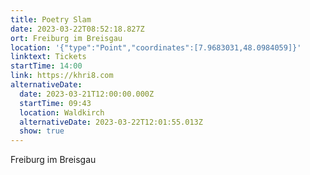 ```yaml
---
title: Poetry Slam
date: 2023-03-22T08:52:18.827Z
ort: Freiburg im Breisgau
location: '{"type":"Point","coordinates":[7.9683031,48.0984059]}'
linktext: Tickets
startTime: 14:00
link: https://khri8.com
alternativeDate:
  date: 2023-03-21T12:00:00.000Z
  startTime: 09:43
  location: Waldkirch
  alternativeDate: 2023-03-22T12:01:55.013Z
  show: true
---
```

F﻿reiburg im Breisgau